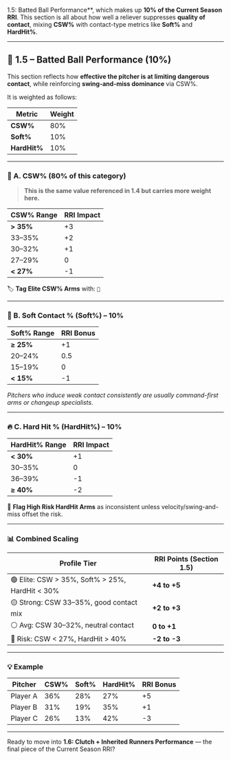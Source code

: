 1.5: Batted Ball Performance**, which makes up **10% of the Current Season RRI**. This section is all about how well a reliever suppresses **quality of contact**, mixing **CSW%** with contact-type metrics like **Soft%** and **HardHit%**.

---

## 🧱 **1.5 – Batted Ball Performance (10%)**

This section reflects how **effective the pitcher is at limiting dangerous contact**, while reinforcing **swing-and-miss dominance** via CSW%.

It is weighted as follows:

| Metric       | Weight |
| ------------ | ------ |
| **CSW%**     | 80%    |
| **Soft%**    | 10%    |
| **HardHit%** | 10%    |

---

### 🎯 A. CSW% (80% of this category)

> **This is the same value referenced in 1.4 but carries more weight here.**

| CSW% Range | RRI Impact |
| ---------- | ---------- |
| **> 35%**  | +3         |
| 33–35%     | +2         |
| 30–32%     | +1         |
| 27–29%     | 0          |
| **< 27%**  | -1         |

🏷️ **Tag Elite CSW% Arms** with: `🎯`

---

### 🧊 B. Soft Contact % (Soft%) – 10%

| Soft% Range | RRI Bonus |
| ----------- | --------- |
| **≥ 25%**   | +1        |
| 20–24%      | 0.5       |
| 15–19%      | 0         |
| **< 15%**   | -1        |

*Pitchers who induce weak contact consistently are usually command-first arms or changeup specialists.*

---

### 🔥 C. Hard Hit % (HardHit%) – 10%

| HardHit% Range | RRI Impact |
| -------------- | ---------- |
| **< 30%**      | +1         |
| 30–35%         | 0          |
| 36–39%         | -1         |
| **≥ 40%**      | -2         |

🧨 **Flag High Risk HardHit Arms** as inconsistent unless velocity/swing-and-miss offset the risk.

---

### 📊 Combined Scaling

| Profile Tier                                    | RRI Points (Section 1.5) |
| ----------------------------------------------- | ------------------------ |
| 🟢 Elite: CSW > 35%, Soft% > 25%, HardHit < 30% | **+4 to +5**             |
| 🟡 Strong: CSW 33–35%, good contact mix         | **+2 to +3**             |
| ⚪ Avg: CSW 30–32%, neutral contact              | **0 to +1**              |
| 🔴 Risk: CSW < 27%, HardHit > 40%               | **-2 to -3**             |

---

### 💡 Example

| Pitcher  | CSW% | Soft% | HardHit% | RRI Bonus |
| -------- | ---- | ----- | -------- | --------- |
| Player A | 36%  | 28%   | 27%      | +5        |
| Player B | 31%  | 19%   | 35%      | +1        |
| Player C | 26%  | 13%   | 42%      | -3        |

---

Ready to move into **1.6: Clutch + Inherited Runners Performance** — the final piece of the Current Season RRI?
